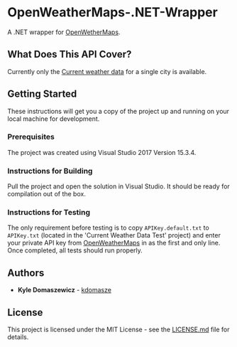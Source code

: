 # OpenWeatherMaps-.NET-Wrapper

A .NET wrapper for [OpenWetherMaps](https://openweathermap.org/).

## What Does This API Cover?

Currently only the [Current weather data](https://openweathermap.org/current) for a single city is available.

## Getting Started

These instructions will get you a copy of the project up and running on your local machine for development.

### Prerequisites

The project was created using Visual Studio 2017 Version 15.3.4.

### Instructions for Building

Pull the project and open the solution in Visual Studio. It should be ready for compilation out of the box.

### Instructions for Testing

The only requirement before testing is to copy `APIKey.default.txt` to `APIKey.txt` (located in the 'Current Weather Data Test' project) and enter your private API key from [OpenWeatherMaps](https://openweathermap.org/api) in as the first and only line. Once completed, all tests should run properly.

## Authors

* **Kyle Domaszewicz** - [kdomasze](https://github.com/kdomasze)

## License

This project is licensed under the MIT License - see the [LICENSE.md](LICENSE.md) file for details.
